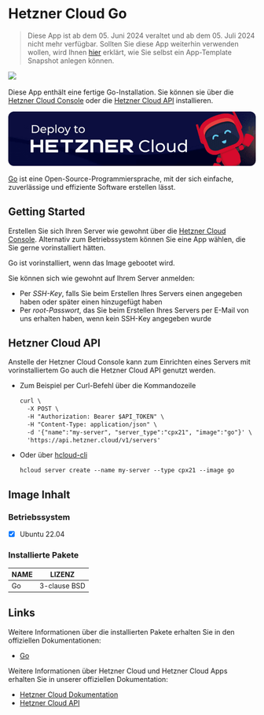# Hetzner Cloud Go

> Diese App ist ab dem 05. Juni 2024 veraltet und ab dem 05. Juli 2024 nicht mehr verfügbar.
> Sollten Sie diese App weiterhin verwenden wollen, wird Ihnen [hier](https://github.com/hetznercloud/apps?tab=readme-ov-file#development) erklärt, wie Sie selbst ein App-Template Snapshot anlegen können.

<img src="images/go-logo.png" height="97px">
<br>

Diese App enthält eine fertige Go-Installation.
Sie können sie über die [Hetzner Cloud Console](https://console.hetzner.cloud) oder die [Hetzner Cloud API](https://docs.hetzner.cloud/#servers-create-a-server) installieren.

[![Deploy to Hetzner Cloud](../../shared/images/deploy_to_hetzner.png)](https://console.hetzner.cloud/deploy/go)

[Go](https://go.dev/) ist eine Open-Source-Programmiersprache, mit der sich einfache, zuverlässige und effiziente Software erstellen lässt.

## Getting Started

Erstellen Sie sich Ihren Server wie gewohnt über die [Hetzner Cloud Console](https://console.hetzner.cloud). Alternativ zum Betriebssystem können Sie eine App wählen, die Sie gerne vorinstalliert hätten.

Go ist vorinstalliert, wenn das Image gebootet wird.

Sie können sich wie gewohnt auf Ihrem Server anmelden:

- Per _SSH-Key_, falls Sie beim Erstellen Ihres Servers einen angegeben haben oder später einen hinzugefügt haben
- Per _root-Passwort_, das Sie beim Erstellen Ihres Servers per E-Mail von uns erhalten haben, wenn kein SSH-Key angegeben wurde

## Hetzner Cloud API

Anstelle der Hetzner Cloud Console kann zum Einrichten eines Servers mit vorinstalliertem Go auch die Hetzner Cloud API genutzt werden.

- Zum Beispiel per Curl-Befehl über die Kommandozeile

  ```
  curl \
  	-X POST \
  	-H "Authorization: Bearer $API_TOKEN" \
  	-H "Content-Type: application/json" \
  	-d '{"name":"my-server", "server_type":"cpx21", "image":"go"}' \
  	'https://api.hetzner.cloud/v1/servers'
  ```

- Oder über [hcloud-cli](https://github.com/hetznercloud/cli)

  ```
  hcloud server create --name my-server --type cpx21 --image go
  ```

## Image Inhalt

### Betriebssystem

- [x] Ubuntu 22.04

### Installierte Pakete

| NAME | LIZENZ       |
| ---- | ------------ |
| Go   | 3-clause BSD |

## Links

Weitere Informationen über die installierten Pakete erhalten Sie in den offiziellen Dokumentationen:

- [Go](https://go.dev/)

Weitere Informationen über Hetzner Cloud und Hetzner Cloud Apps erhalten Sie in unserer offiziellen Dokumentation:

- [Hetzner Cloud Dokumentation](https://docs.hetzner.com/de/cloud/)
- [Hetzner Cloud API](https://docs.hetzner.cloud/)
